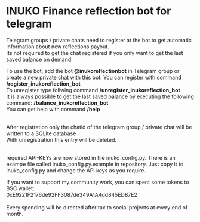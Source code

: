 # INUKO Finance reflection bot for telegram
Telegram groups / private chats need to register at the bot to get automatic information about new reflections payout.<br>
Its not required to get the chat registered if you only want to get the last saved balance on demand.<br>

To use the bot, add the bot **@inukoreflectionbot** in Telegram group or create a new private chat with this bot.
You can register with command  **/register_inukoreflection_bot**<br>
To unregister type follwing command **/unregister_inukoreflection_bot**<br>
It is always possible to get the last saved balance by executing the following command: **/balance_inukoreflection_bot**<br>
You can get help with command **/help**<br><br>

After registration only the chatid of the telegram group / private chat will be written to a SQLite database<br>
With unregistration this entry will be deleted. <br><br>

required API-KEYs are now stored in file inuko_config.py. There is an exampe file called inuko_config.py.example in repository. Just copy it to inuko_config.py and change the API keys as you require.


If you want to support my community work, you can spent some tokens to BSC wallet: <br>0xE9221F2176de92FF3087de349A1A4dd845ED87E2<br>
<br>
Every spending will be directed after tax to social projects at every end of month.




